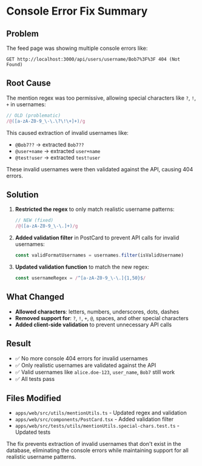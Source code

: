 # Console Error Fix Summary

## Problem
The feed page was showing multiple console errors like:
```
GET http://localhost:3000/api/users/username/Bob7%3F%3F 404 (Not Found)
```

## Root Cause
The mention regex was too permissive, allowing special characters like `?`, `!`, `+` in usernames:
```javascript
// OLD (problematic)
/@([a-zA-Z0-9_\-\.\?\!\+]+)/g
```

This caused extraction of invalid usernames like:
- `@Bob7??` → extracted `Bob7??` 
- `@user+name` → extracted `user+name`
- `@test!user` → extracted `test!user`

These invalid usernames were then validated against the API, causing 404 errors.

## Solution
1. **Restricted the regex** to only match realistic username patterns:
   ```javascript
   // NEW (fixed)
   /@([a-zA-Z0-9_\-\.]+)/g
   ```

2. **Added validation filter** in PostCard to prevent API calls for invalid usernames:
   ```javascript
   const validFormatUsernames = usernames.filter(isValidUsername)
   ```

3. **Updated validation function** to match the new regex:
   ```javascript
   const usernameRegex = /^[a-zA-Z0-9_\-\.]{1,50}$/
   ```

## What Changed
- **Allowed characters**: letters, numbers, underscores, dots, dashes
- **Removed support for**: `?`, `!`, `+`, `@`, spaces, and other special characters
- **Added client-side validation** to prevent unnecessary API calls

## Result
- ✅ No more console 404 errors for invalid usernames
- ✅ Only realistic usernames are validated against the API
- ✅ Valid usernames like `alice.doe-123`, `user_name`, `Bob7` still work
- ✅ All tests pass

## Files Modified
- `apps/web/src/utils/mentionUtils.ts` - Updated regex and validation
- `apps/web/src/components/PostCard.tsx` - Added validation filter
- `apps/web/src/tests/utils/mentionUtils.special-chars.test.ts` - Updated tests

The fix prevents extraction of invalid usernames that don't exist in the database, eliminating the console errors while maintaining support for all realistic username patterns.